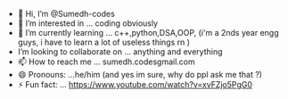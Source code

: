 - 👋 Hi, I’m @Sumedh-codes
- 👀 I’m interested in ... coding obviously 
- 🌱 I’m currently learning ... c++,python,DSA,OOP, (i'm a 2nds year engg guys, i have to learn a lot of useless things rn )
-  I’m looking to collaborate on ... anything and everything
- 📫 How to reach me ... sumedh.codesgmail.com
- 😄 Pronouns: ...he/him (and yes im sure, why do ppl ask me that ?)
- ⚡ Fun fact: ... https://www.youtube.com/watch?v=xvFZjo5PgG0 

<!---
Sumedh-codes/Sumedh-codes is a ✨ special ✨ repository because its `README.md` (this file) appears on your GitHub profile.
You can click the Preview link to take a look at your changes.
--->
